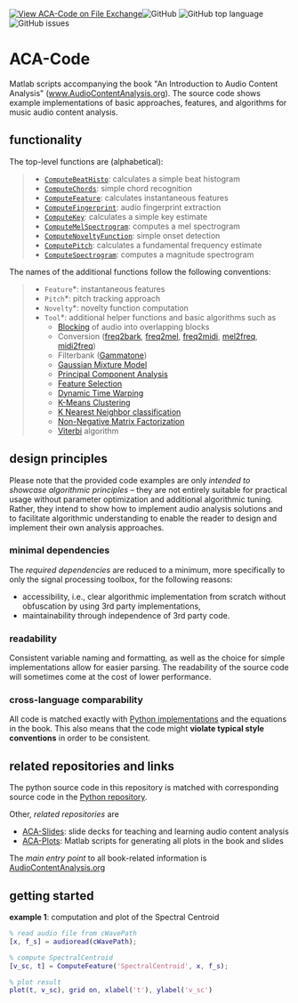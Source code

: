 [![View ACA-Code on File Exchange](https://www.mathworks.com/matlabcentral/images/matlab-file-exchange.svg)](https://www.mathworks.com/matlabcentral/fileexchange/104420-aca-code)![GitHub](https://img.shields.io/github/license/alexanderlerch/ACA-Code)
![GitHub top language](https://img.shields.io/github/languages/top/alexanderlerch/ACA-Code)
![GitHub issues](https://img.shields.io/github/issues-raw/alexanderlerch/ACA-Code)

# ACA-Code
Matlab scripts accompanying the book "An Introduction to Audio Content Analysis" (www.AudioContentAnalysis.org). The source code shows example implementations of basic approaches, features, and algorithms for music audio content analysis.

## functionality
The top-level functions are (alphabetical):
> - [`ComputeBeatHisto`](https://github.com/alexanderlerch/ACA-Code/blob/master/ComputeBeatHisto.m): calculates a simple beat histogram
> - [`ComputeChords`](https://github.com/alexanderlerch/ACA-Code/blob/master/ComputeChords.m): simple chord recognition
> - [`ComputeFeature`](https://github.com/alexanderlerch/ACA-Code/blob/master/ComputeFeature.m): calculates instantaneous features 
> - [`ComputeFingerprint`](https://github.com/alexanderlerch/ACA-Code/blob/master/ComputeFingerprint.m): audio fingerprint extraction 
> - [`ComputeKey`](https://github.com/alexanderlerch/ACA-Code/blob/master/ComputeKey.m): calculates a simple key estimate
> - [`ComputeMelSpectrogram`](https://github.com/alexanderlerch/ACA-Code/blob/master/ComputeMelSpectrogram.m): computes a mel spectrogram
> - [`ComputeNoveltyFunction`](https://github.com/alexanderlerch/ACA-Code/blob/master/ComputeNoveltyFunction.m): simple onset detection
> - [`ComputePitch`](https://github.com/alexanderlerch/ACA-Code/blob/master/ComputePitch.m): calculates a fundamental frequency estimate
> - [`ComputeSpectrogram`](https://github.com/alexanderlerch/ACA-Code/blob/master/ComputeSpectrogram.m): computes a magnitude spectrogram

The names of the additional functions follow the following 
conventions:
> - `Feature`*: instantaneous features
> - `Pitch`*: pitch tracking approach
> - `Novelty`*: novelty function computation
> - `Tool`*: additional helper functions and basic algorithms such as 
>   - [Blocking](https://github.com/alexanderlerch/ACA-Code/blob/master/ToolBlockAudio.m) of audio into overlapping blocks
>   - Conversion ([freq2bark](https://github.com/alexanderlerch/ACA-Code/blob/masterToolFreq2Bark.m), [freq2mel](https://github.com/alexanderlerch/ACA-Code/blob/master/ToolFreq2Mel.m), [freq2midi](https://github.com/alexanderlerch/ACA-Code/blob/master/ToolFreq2Midi.m), [mel2freq](https://github.com/alexanderlerch/ACA-Code/blob/master/Mel2Freq.m), [midi2freq](https://github.com/alexanderlerch/ACA-Code/blob/master/ToolMidi2Freq.m))
>   - Filterbank ([Gammatone](https://github.com/alexanderlerch/ACA-Code/blob/master/ToolGammatoneFb.m))
>   - [Gaussian Mixture Model](https://github.com/alexanderlerch/ACA-Code/blob/master/ToolGmm.m)
>   - [Principal Component Analysis](https://github.com/alexanderlerch/ACA-Code/blob/master/ToolPca.m)
>   - [Feature Selection](https://github.com/alexanderlerch/ACA-Code/blob/master/ToolSeqFeatureSel.m)
>   - [Dynamic Time Warping](https://github.com/alexanderlerch/ACA-Code/blob/master/ToolSimpleDtw.m)
>   - [K-Means Clustering](https://github.com/alexanderlerch/ACA-Code/blob/master/ToolSimpleKmeans.m)
>   - [K Nearest Neighbor classification](https://github.com/alexanderlerch/ACA-Code/blob/master/ToolSimpleKnn.m)
>   - [Non-Negative Matrix Factorization](https://github.com/alexanderlerch/ACA-Code/blob/master/ToolSimpleNmf.m)
>   - [Viterbi](https://github.com/alexanderlerch/ACA-Code/blob/master/ToolViterbi.m) algorithm


## design principles
Please note that the provided code examples are only _intended to showcase 
algorithmic principles_ – they are not entirely suitable for practical usage without 
parameter optimization and additional algorithmic tuning. Rather, they intend to show how to implement audio analysis solutions and to facilitate algorithmic understanding to enable the reader to design and implement their own analysis approaches. 

### minimal dependencies
The _required dependencies_ are reduced to a minimum, more specifically to only the signal processing toolbox, for the following reasons:
* accessibility, i.e., clear algorithmic implementation from scratch without obfuscation by using 3rd party implementations,
* maintainability through independence of 3rd party code. 


### readability
Consistent variable naming and formatting, as well as the choice for simple implementations allow for easier parsing.
The readability of the source code will sometimes come at the cost of lower performance.

### cross-language comparability
All code is matched exactly with [Python implementations](https://www.github.com/alexanderlerch/pyACA) and the equations in the book. This also means that the code might **violate typical style conventions** in order to be consistent.

## related repositories and links
The python source code in this repository is matched with corresponding source code in the [Python repository](https://www.github.com/alexanderlerch/pyACA).

Other, _related repositories_ are
* [ACA-Slides](https://www.github.com/alexanderlerch/ACA-Slides): slide decks for teaching and learning audio content analysis
* [ACA-Plots](https://www.github.com/alexanderlerch/ACA-Plots): Matlab scripts for generating all plots in the book and slides

The _main entry point_ to all book-related information is [AudioContentAnalysis.org](https://www.AudioContentAnalysis.org)

## getting started

**example 1**: computation and plot of the Spectral Centroid

```matlab
% read audio file from cWavePath
[x, f_s] = audioread(cWavePath);

% compute SpectralCentroid
[v_sc, t] = ComputeFeature('SpectralCentroid', x, f_s);

% plot result
plot(t, v_sc), grid on, xlabel('t'), ylabel('v_sc')
```

